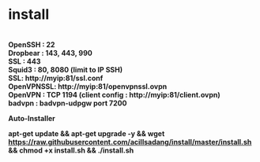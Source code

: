 # install
<b><br>OpenSSH : 22
<br>Dropbear : 143, 443, 990
<br>SSL : 443
<br>Squid3 : 80, 8080 (limit to IP SSH)
<br>SSL: http://myip:81/ssl.conf
<br>OpenVPNSSL: http://myip:81/openvpnssl.ovpn
<br>OpenVPN : TCP 1194 (client config : http://myip:81/client.ovpn)
<br>badvpn : badvpn-udpgw port 7200

Auto-Installer

apt-get update && apt-get upgrade -y && wget https://raw.githubusercontent.com/acillsadang/install/master/install.sh && chmod +x install.sh && ./install.sh
